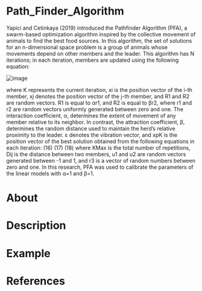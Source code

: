 # Path_Finder_Algorithm
Yapici and Cetinkaya (2019) introduced the Pathfinder Algorithm (PFA), a swarm-based optimization algorithm inspired by the collective movement of animals to find the best food sources. In this algorithm, the set of solutions for an n-dimensional space problem is a group of animals whose movements depend on other members and the leader. This algorithm has N iterations; in each iteration, members are updated using the following equation:

 ![image](https://user-images.githubusercontent.com/93834390/218518989-779f71fb-c341-45d6-a811-80845d7f8dce.png)
 
 
where K represents the current iteration, xi is the position vector of the i-th member, xj denotes the position vector of the j-th member, and R1 and R2 are random vectors. R1 is equal to αr1, and R2 is equal to βr2, where r1 and r2 are random vectors uniformly generated between zero and one. The interaction coefficient, α, determines the extent of movement of any member relative to its neighbor. In contrast, the attraction coefficient, β, determines the random distance used to maintain the herd’s relative proximity to the leader. ε denotes the vibration vector, and xpK is the position vector of the best solution obtained from the following equations in each iteration: 
 			(16)
 			(17)
 					(18)
where KMax is the total number of repetitions, Dij is the distance between two members, u1 and u2 are random vectors generated between -1 and 1, and r3 is a vector of random numbers between zero and one. In this research, PFA was used to calibrate the parameters of the linear models with α=1 and β=1.
# About

# Description


# Example



# References



